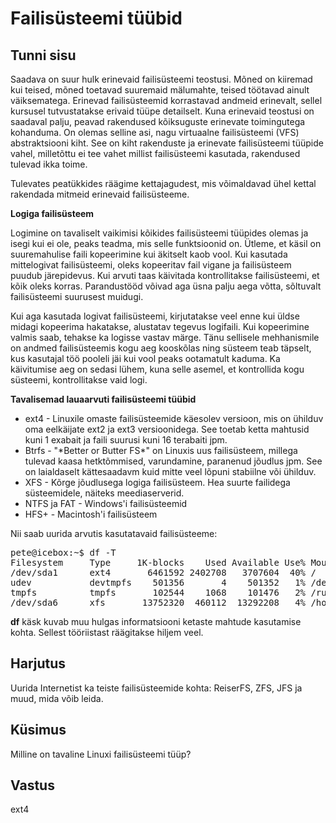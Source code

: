 ﻿# Failisüsteemi tüübid

## Tunni sisu

Saadava on suur hulk erinevaid failisüsteemi teostusi. Mõned on kiiremad kui teised, mõned toetavad suuremaid mälumahte, teised töötavad ainult väiksematega. Erinevad failisüsteemid korrastavad andmeid erinevalt, sellel kursusel tutvustatakse erivaid tüüpe detailselt. Kuna erinevaid teostusi on saadaval palju, peavad rakendused kõiksuguste erinevate toimingutega kohanduma. On olemas selline asi, nagu virtuaalne failisüsteemi (VFS) abstraktsiooni kiht. See on kiht rakenduste ja erinevate failisüsteemi tüüpide vahel, milletõttu ei tee vahet millist failisüsteemi kasutada, rakendused tulevad ikka toime.

Tulevates peatükkides räägime kettajagudest, mis võimaldavad ühel kettal rakendada mitmeid erinevaid failisüsteeme.

<b>Logiga failisüsteem</b>

Logimine on tavaliselt vaikimisi kõikides failisüsteemi tüüpides olemas ja isegi kui ei ole, peaks teadma, mis selle funktsioonid on. Ütleme, et käsil on suuremahulise faili kopeerimine kui äkitselt kaob vool. Kui kasutada mittelogivat failisüsteemi, oleks kopeeritav fail vigane ja failisüsteem puudub järepidevus. Kui arvuti taas käivitada kontrollitakse failisüsteemi, et kõik oleks korras. Parandustööd võivad aga üsna palju aega võtta, sõltuvalt failisüsteemi suurusest muidugi.

Kui aga kasutada logivat failisüsteemi, kirjutatakse veel enne kui üldse midagi kopeerima hakatakse, alustatav tegevus logifaili. Kui kopeerimine valmis saab, tehakse ka logisse vastav märge. Tänu sellisele mehhanismile on andmed failisüsteemis kogu aeg kooskõlas ning süsteem teab täpselt, kus kasutajal töö pooleli jäi kui vool peaks ootamatult kaduma. Ka käivitumise aeg on sedasi lühem, kuna selle asemel, et kontrollida kogu süsteemi, kontrollitakse vaid logi.

<b>Tavalisemad lauaarvuti failisüsteemi tüübid</b>
 
<ul>
<li>ext4 - Linuxile omaste failisüsteemide käesolev versioon, mis on ühilduv oma eelkäijate ext2 ja ext3 versioonidega. See toetab ketta mahtusid kuni 1 exabait ja faili suurusi kuni 16 terabaiti jpm. </li>
<li>Btrfs - "*Better or Butter FS*" on Linuxis uus failisüsteem, millega tulevad kaasa hetktõmmised, varundamine, paranenud jõudlus jpm. See on laialdaselt kättesaadavm kuid mitte veel lõpuni stabiilne või ühilduv. </li>
<li>XFS - Kõrge jõudlusega logiga failisüsteem. Hea suurte failidega süsteemidele, näiteks meediaserverid.</li>
<li>NTFS ja FAT - Windows'i failisüsteemid</li>
<li>HFS+ - Macintosh'i failisüsteem</li>
</ul> 

Nii saab uurida arvutis kasutatavaid failisüsteeme:

<pre>
pete@icebox:~$ df -T
Filesystem     Type     1K-blocks    Used Available Use% Mounted on
/dev/sda1      ext4       6461592 2402708   3707604  40% /
udev           devtmpfs    501356       4    501352   1% /dev
tmpfs          tmpfs       102544    1068    101476   2% /run
/dev/sda6      xfs       13752320  460112  13292208   4% /home
</pre>

<b>df</b> käsk kuvab muu hulgas informatsiooni ketaste mahtude kasutamise kohta. Sellest tööriistast räägitakse hiljem veel.

## Harjutus

Uurida Internetist ka teiste failisüsteemide kohta: ReiserFS, ZFS, JFS ja muud, mida võib leida.

## Küsimus

Milline on tavaline Linuxi failisüsteemi tüüp?

## Vastus

ext4
